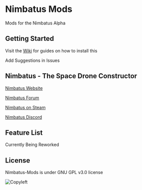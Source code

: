 # Nimbatus Mods
Mods for the Nimbatus Alpha

## Getting Started

Visit the [Wiki](https://github.com/OmegaRogue/Nimbatus-Mods/wiki) for guides on how to install this

Add Suggestions in Issues
## Nimbatus - The Space Drone Constructor
[Nimbatus Website](http://www.nimbatus.ch/)

[Nimbatus Forum](http://strayfawnstudio.com/forum/)

[Nimbatus on Steam](http://store.steampowered.com/app/383840/Nimbatus__The_Space_Drone_Constructor/)

[Nimbatus Discord](https://discordapp.com/invite/rdEjXYj)

## Feature List
Currently Being Reworked

## License
Nimbatus-Mods is under GNU GPL v3.0 license

![Copyleft](https://upload.wikimedia.org/wikipedia/commons/thumb/8/8b/Copyleft.svg/2000px-Copyleft.svg.png)
